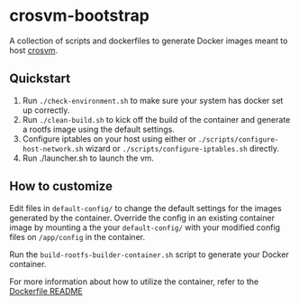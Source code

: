 # crosvm-bootstrap

A collection of scripts and dockerfiles to generate Docker images meant to host
[crosvm](https://chromium.googlesource.com/chromiumos/platform/crosvm/).

## Quickstart
1. Run `./check-environment.sh` to make sure your system has docker set up
correctly.
2. Run `./clean-build.sh` to kick off the build of the container and generate
a rootfs image using the default settings.
3. Configure iptables on your host using either or `./scripts/configure-host-network.sh`
wizard or `./scripts/configure-iptables.sh` directly.
4. Run ./launcher.sh to launch the vm.

## How to customize
Edit files in `default-config/` to change the default settings for the images 
generated by the container. Override the config in an existing container image 
by mounting a the your `default-config/` with your modified config files on
`/app/config` in the container.

Run the `build-rootfs-builder-container.sh` script to generate your Docker
container.

For more information about how to utilize the container, refer to the
[Dockerfile README](dockerfiles/README.md)
